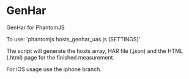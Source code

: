 GenHar
======

GenHar for PhantomJS

To use: 'phantomjs hosts_genhar_uas.js <some URL> [SETTINGS]'

The script will generate the hosts array, HAR file (.json) and the HTML (.html) page for the finished measurement.

For iOS usage use the iphone branch.